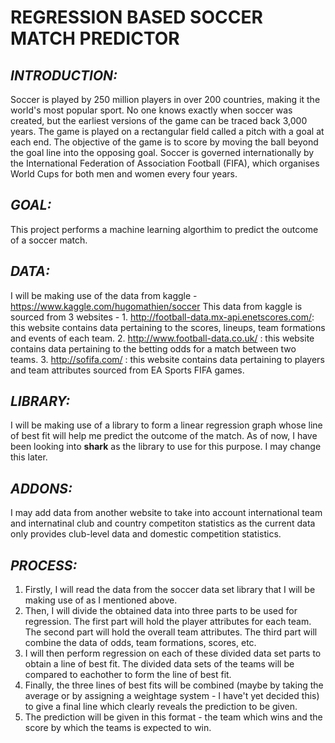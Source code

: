 # **REGRESSION BASED SOCCER MATCH PREDICTOR**


## *INTRODUCTION:*
Soccer is played by 250 million players in over 200 countries, making it the world's most popular sport. No one knows exactly when soccer was created, but the earliest versions of the game can be traced back 3,000 years. The game is played on a rectangular field called a pitch with a goal at each end. The objective of the game is to score by moving the ball beyond the goal line into the opposing goal. Soccer is governed internationally by the International Federation of Association Football (FIFA), which organises World Cups for both men and women every four years.

## *GOAL:*
This project performs a machine learning algorthim to predict the outcome of a soccer match. 

## *DATA:*
I will be making use of the data from kaggle - https://www.kaggle.com/hugomathien/soccer
This data from kaggle is sourced from 3 websites -
    1. http://football-data.mx-api.enetscores.com/: this website contains data pertaining to the scores, lineups, team formations and events of each team.
    2. http://www.football-data.co.uk/ : this website contains data pertaining to the betting odds for a match between two teams. 
    3. http://sofifa.com/ : this website contains data pertaining to players and team attributes sourced from EA Sports FIFA games.

## *LIBRARY:*
I will be making use of a library to form a linear regression graph whose line of best fit will help me predict the outcome of the match.
As of now, I have been looking into **shark** as the library to use for this purpose. I may change this later.

## *ADDONS:*
I may add data from another website to take into account international team and internatinal club and country competiton statistics as the current data only provides club-level data and domestic competition statistics.

## *PROCESS:* 
1. Firstly, I will read the data from the soccer data set library that I will be making use of as I mentioned above.
2. Then, I will divide the obtained data into three parts to be used for regression. The first part will hold the player attributes for each team. The second part will hold the overall team attributes. The third part will combine the data of odds, team formations, scores, etc.
3. I will then perform regression on each of these divided data set parts to obtain a line of best fit. The divided data sets of the teams will be compared to eachother to form the line of best fit.
4. Finally, the three lines of best fits will be combined (maybe by taking the average or by assigning a weightage system - I have't yet decided this) to give a final line which clearly reveals the prediction to be given.
5. The prediction will be given in this format - the team which wins and the score by which the teams is expected to win.

